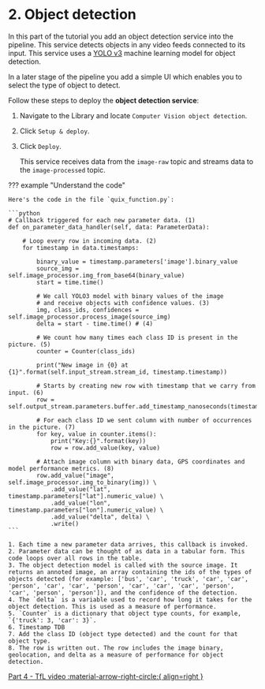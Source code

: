 # 2. Object detection

In this part of the tutorial you add an object detection service into the pipeline. This service detects objects in any video feeds connected to its input. This service uses a [YOLO v3](https://viso.ai/deep-learning/yolov3-overview/) machine learning model for object detection.

In a later stage of the pipeline you add a simple UI which enables you to select the type of object to detect.

Follow these steps to deploy the **object detection service**:

1.  Navigate to the Library and locate `Computer Vision object detection`.

2.  Click `Setup & deploy`.

3.  Click `Deploy`.

    This service receives data from the `image-raw` topic and streams data to the `image-processed` topic.

??? example "Understand the code"

    Here's the code in the file `quix_function.py`:

    ```python
    # Callback triggered for each new parameter data. (1)
    def on_parameter_data_handler(self, data: ParameterData):
        
        # Loop every row in incoming data. (2)
        for timestamp in data.timestamps:

            binary_value = timestamp.parameters['image'].binary_value
            source_img = self.image_processor.img_from_base64(binary_value)
            start = time.time()

            # We call YOLO3 model with binary values of the image
            # and receive objects with confidence values. (3)
            img, class_ids, confidences = self.image_processor.process_image(source_img)
            delta = start - time.time() # (4)

            # We count how many times each class ID is present in the picture. (5)
            counter = Counter(class_ids)

            print("New image in {0} at {1}".format(self.input_stream.stream_id, timestamp.timestamp))

            # Starts by creating new row with timestamp that we carry from input. (6)
            row = self.output_stream.parameters.buffer.add_timestamp_nanoseconds(timestamp.timestamp_nanoseconds) 

            # For each class ID we sent column with number of occurrences in the picture. (7)
            for key, value in counter.items():
                print("Key:{}".format(key))
                row = row.add_value(key, value)

            # Attach image column with binary data, GPS coordinates and model performance metrics. (8)
            row.add_value("image", self.image_processor.img_to_binary(img)) \
                .add_value("lat", timestamp.parameters["lat"].numeric_value) \
                .add_value("lon", timestamp.parameters["lon"].numeric_value) \
                .add_value("delta", delta) \
                .write()
    ```

    1. Each time a new parameter data arrives, this callback is invoked.
    2. Parameter data can be thought of as data in a tabular form. This code loops over all rows in the table.
    3. The object detection model is called with the source image. It returns an annoted image, an array containing the ids of the types of objects detected (for example: ['bus', 'car', 'truck', 'car', 'car', 'person', 'car', 'car', 'person', 'car', 'car', 'car', 'person', 'car', 'person', 'person']), and the confidence of the detection.
    4. The `delta` is a variable used to record how long it takes for the object detection. This is used as a measure of performance. 
    5. `Counter` is a dictionary that object type counts, for example, `{'truck': 3, 'car': 3}`.
    6. Timestamp TDB
    7. Add the class ID (object type detected) and the count for that object type. 
    8. The row is written out. The row includes the image binary, geolocation, and delta as a measure of performance for object detection.

[Part 4 - TfL video :material-arrow-right-circle:{ align=right }](connect-video-tfl.md)
